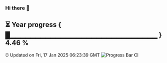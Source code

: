 ### Hi there 👋
⏳ Year progress { █▁▁▁▁▁▁▁▁▁▁▁▁▁▁▁▁▁▁▁▁▁▁▁▁▁▁▁▁▁ } 4.46 %
---
⏰ Updated on Fri, 17 Jan 2025 06:23:39 GMT
![Progress Bar CI](https://github.com/liununu/liununu/workflows/Progress%20Bar%20CI/badge.svg)
